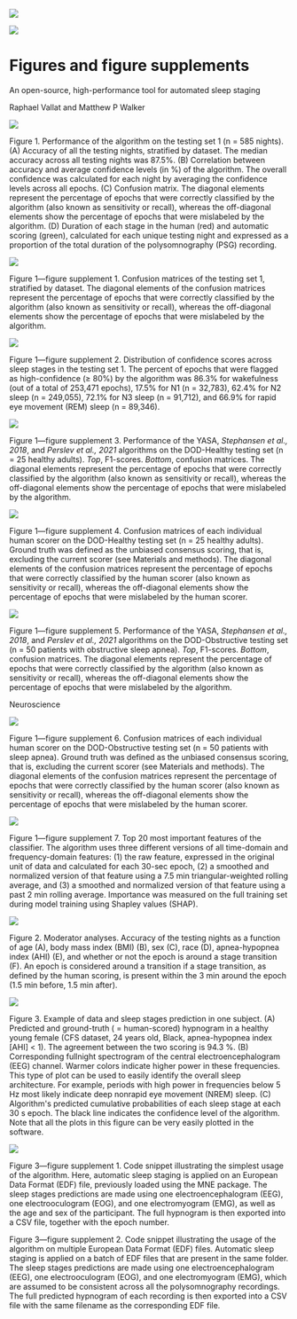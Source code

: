 ![](_page_0_Picture_0.jpeg)

![](_page_0_Picture_2.jpeg)

# Figures and figure supplements

An open-source, high-performance tool for automated sleep staging

Raphael Vallat and Matthew P Walker

![](_page_1_Figure_2.jpeg)

Figure 1. Performance of the algorithm on the testing set 1 (n = 585 nights). (A) Accuracy of all the testing nights, stratified by dataset. The median accuracy across all testing nights was 87.5%. (B) Correlation between accuracy and average confidence levels (in %) of the algorithm. The overall confidence was calculated for each night by averaging the confidence levels across all epochs. (C) Confusion matrix. The diagonal elements represent the percentage of epochs that were correctly classified by the algorithm (also known as sensitivity or recall), whereas the off-diagonal elements show the percentage of epochs that were mislabeled by the algorithm. (D) Duration of each stage in the human (red) and automatic scoring (green), calculated for each unique testing night and expressed as a proportion of the total duration of the polysomnography (PSG) recording.

![](_page_2_Figure_2.jpeg)

Figure 1—figure supplement 1. Confusion matrices of the testing set 1, stratified by dataset. The diagonal elements of the confusion matrices represent the percentage of epochs that were correctly classified by the algorithm (also known as sensitivity or recall), whereas the off-diagonal elements show the percentage of epochs that were mislabeled by the algorithm.

![](_page_3_Figure_2.jpeg)

Figure 1—figure supplement 2. Distribution of confidence scores across sleep stages in the testing set 1. The percent of epochs that were flagged as high-confidence (≥ 80%) by the algorithm was 86.3% for wakefulness (out of a total of 253,471 epochs), 17.5% for N1 (n = 32,783), 62.4% for N2 sleep (n = 249,055), 72.1% for N3 sleep (n = 91,712), and 66.9% for rapid eye movement (REM) sleep (n = 89,346).

![](_page_4_Figure_2.jpeg)

Figure 1—figure supplement 3. Performance of the YASA, *Stephansen et al., 2018*, and *Perslev et al., 2021* algorithms on the DOD-Healthy testing set (n = 25 healthy adults). *Top*, F1-scores. *Bottom*, confusion matrices. The diagonal elements represent the percentage of epochs that were correctly classified by the algorithm (also known as sensitivity or recall), whereas the off-diagonal elements show the percentage of epochs that were mislabeled by the algorithm.

![](_page_5_Figure_2.jpeg)

Figure 1—figure supplement 4. Confusion matrices of each individual human scorer on the DOD-Healthy testing set (n = 25 healthy adults). Ground truth was defined as the unbiased consensus scoring, that is, excluding the current scorer (see Materials and methods). The diagonal elements of the confusion matrices represent the percentage of epochs that were correctly classified by the human scorer (also known as sensitivity or recall), whereas the off-diagonal elements show the percentage of epochs that were mislabeled by the human scorer.

![](_page_6_Figure_2.jpeg)

Figure 1—figure supplement 5. Performance of the YASA, *Stephansen et al., 2018*, and *Perslev et al., 2021* algorithms on the DOD-Obstructive testing set (n = 50 patients with obstructive sleep apnea). *Top*, F1-scores. *Bottom*, confusion matrices. The diagonal elements represent the percentage of epochs that were correctly classified by the algorithm (also known as sensitivity or recall), whereas the off-diagonal elements show the percentage of epochs that were mislabeled by the algorithm.

Neuroscience

![](_page_7_Figure_2.jpeg)

Figure 1—figure supplement 6. Confusion matrices of each individual human scorer on the DOD-Obstructive testing set (n = 50 patients with sleep apnea). Ground truth was defined as the unbiased consensus scoring, that is, excluding the current scorer (see Materials and methods). The diagonal elements of the confusion matrices represent the percentage of epochs that were correctly classified by the human scorer (also known as sensitivity or recall), whereas the off-diagonal elements show the percentage of epochs that were mislabeled by the human scorer.

![](_page_8_Figure_2.jpeg)

Figure 1—figure supplement 7. Top 20 most important features of the classifier. The algorithm uses three different versions of all time-domain and frequency-domain features: (1) the raw feature, expressed in the original unit of data and calculated for each 30-sec epoch, (2) a smoothed and normalized version of that feature using a 7.5 min triangular-weighted rolling average, and (3) a smoothed and normalized version of that feature using a past 2 min rolling average. Importance was measured on the full training set during model training using Shapley values (SHAP).

![](_page_9_Figure_2.jpeg)

Figure 2. Moderator analyses. Accuracy of the testing nights as a function of age (A), body mass index (BMI) (B), sex (C), race (D), apnea-hypopnea index (AHI) (E), and whether or not the epoch is around a stage transition (F). An epoch is considered around a transition if a stage transition, as defined by the human scoring, is present within the 3 min around the epoch (1.5 min before, 1.5 min after).

![](_page_10_Figure_2.jpeg)

Figure 3. Example of data and sleep stages prediction in one subject. (A) Predicted and ground-truth ( = human-scored) hypnogram in a healthy young female (CFS dataset, 24 years old, Black, apnea-hypopnea index [AHI] < 1). The agreement between the two scoring is 94.3 %. (B) Corresponding fullnight spectrogram of the central electroencephalogram (EEG) channel. Warmer colors indicate higher power in these frequencies. This type of plot can be used to easily identify the overall sleep architecture. For example, periods with high power in frequencies below 5 Hz most likely indicate deep nonrapid eye movement (NREM) sleep. (C) Algorithm's predicted cumulative probabilities of each sleep stage at each 30 s epoch. The black line indicates the confidence level of the algorithm. Note that all the plots in this figure can be very easily plotted in the software.

![](_page_11_Figure_2.jpeg)

Figure 3—figure supplement 1. Code snippet illustrating the simplest usage of the algorithm. Here, automatic sleep staging is applied on an European Data Format (EDF) file, previously loaded using the MNE package. The sleep stages predictions are made using one electroencephalogram (EEG), one electrooculogram (EOG), and one electromyogram (EMG), as well as the age and sex of the participant. The full hypnogram is then exported into a CSV file, together with the epoch number.

Figure 3—figure supplement 2. Code snippet illustrating the usage of the algorithm on multiple European Data Format (EDF) files. Automatic sleep staging is applied on a batch of EDF files that are present in the same folder. The sleep stages predictions are made using one electroencephalogram (EEG), one electrooculogram (EOG), and one electromyogram (EMG), which are assumed to be consistent across all the polysomnography recordings. The full predicted hypnogram of each recording is then exported into a CSV file with the same filename as the corresponding EDF file.
